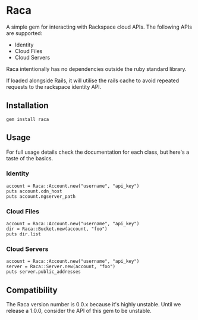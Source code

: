# Raca

A simple gem for interacting with Rackspace cloud APIs. The following APIs are
supported:

* Identity
* Cloud Files
* Cloud Servers

Raca intentionally has no dependencies outside the ruby standard library.

If loaded alongside Rails, it will utilise the rails cache to avoid repeated
requests to the rackspace identity API.

## Installation

    gem install raca

## Usage

For full usage details check the documentation for each class, but here's
a taste of the basics.

### Identity

    account = Raca::Account.new("username", "api_key")
    puts account.cdn_host
    puts account.ngserver_path

### Cloud Files

    account = Raca::Account.new("username", "api_key")
    dir = Raca::Bucket.new(account, "foo")
    puts dir.list

### Cloud Servers

    account = Raca::Account.new("username", "api_key")
    server = Raca::Server.new(account, "foo")
    puts server.public_addresses

## Compatibility

The Raca version number is 0.0.x because it's highly unstable. Until we release
a 1.0.0, consider the API of this gem to be unstable.

